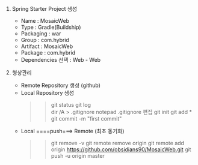 1. Spring Starter Project 생성

   - Name : MosaicWeb
   - Type : Gradle(Buildship)
   - Packaging : war
   - Group : com.hybrid
   - Artifact : MosaicWeb
   - Package : com.hybrid
   - Dependencies 선택 : Web - Web
2. 형상관리

   - Remote Repository 생성 (github)
   - Local Repository 생성
      >> git status
      >> git log   	
      >> dir /A > .gitignore
      >> notepad .gitignore 편집
      >> git init
      >> git add *
      >> git commit -m "first commit" 
   - Local ====push===> Remote (최초 동기화)
   	  >> git remove -v
   	  >> git remote remove origin
      >> git remote add origin https://github.com/obsidians90/MosaicWeb.git
      >> git push -u origin master
   